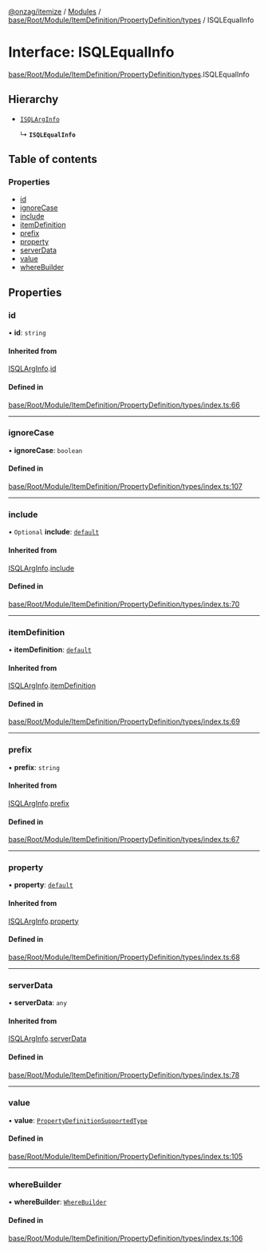 [@onzag/itemize](../README.md) / [Modules](../modules.md) / [base/Root/Module/ItemDefinition/PropertyDefinition/types](../modules/base_Root_Module_ItemDefinition_PropertyDefinition_types.md) / ISQLEqualInfo

# Interface: ISQLEqualInfo

[base/Root/Module/ItemDefinition/PropertyDefinition/types](../modules/base_Root_Module_ItemDefinition_PropertyDefinition_types.md).ISQLEqualInfo

## Hierarchy

- [`ISQLArgInfo`](base_Root_Module_ItemDefinition_PropertyDefinition_types.ISQLArgInfo.md)

  ↳ **`ISQLEqualInfo`**

## Table of contents

### Properties

- [id](base_Root_Module_ItemDefinition_PropertyDefinition_types.ISQLEqualInfo.md#id)
- [ignoreCase](base_Root_Module_ItemDefinition_PropertyDefinition_types.ISQLEqualInfo.md#ignorecase)
- [include](base_Root_Module_ItemDefinition_PropertyDefinition_types.ISQLEqualInfo.md#include)
- [itemDefinition](base_Root_Module_ItemDefinition_PropertyDefinition_types.ISQLEqualInfo.md#itemdefinition)
- [prefix](base_Root_Module_ItemDefinition_PropertyDefinition_types.ISQLEqualInfo.md#prefix)
- [property](base_Root_Module_ItemDefinition_PropertyDefinition_types.ISQLEqualInfo.md#property)
- [serverData](base_Root_Module_ItemDefinition_PropertyDefinition_types.ISQLEqualInfo.md#serverdata)
- [value](base_Root_Module_ItemDefinition_PropertyDefinition_types.ISQLEqualInfo.md#value)
- [whereBuilder](base_Root_Module_ItemDefinition_PropertyDefinition_types.ISQLEqualInfo.md#wherebuilder)

## Properties

### id

• **id**: `string`

#### Inherited from

[ISQLArgInfo](base_Root_Module_ItemDefinition_PropertyDefinition_types.ISQLArgInfo.md).[id](base_Root_Module_ItemDefinition_PropertyDefinition_types.ISQLArgInfo.md#id)

#### Defined in

[base/Root/Module/ItemDefinition/PropertyDefinition/types/index.ts:66](https://github.com/onzag/itemize/blob/5c2808d3/base/Root/Module/ItemDefinition/PropertyDefinition/types/index.ts#L66)

___

### ignoreCase

• **ignoreCase**: `boolean`

#### Defined in

[base/Root/Module/ItemDefinition/PropertyDefinition/types/index.ts:107](https://github.com/onzag/itemize/blob/5c2808d3/base/Root/Module/ItemDefinition/PropertyDefinition/types/index.ts#L107)

___

### include

• `Optional` **include**: [`default`](../classes/base_Root_Module_ItemDefinition_Include.default.md)

#### Inherited from

[ISQLArgInfo](base_Root_Module_ItemDefinition_PropertyDefinition_types.ISQLArgInfo.md).[include](base_Root_Module_ItemDefinition_PropertyDefinition_types.ISQLArgInfo.md#include)

#### Defined in

[base/Root/Module/ItemDefinition/PropertyDefinition/types/index.ts:70](https://github.com/onzag/itemize/blob/5c2808d3/base/Root/Module/ItemDefinition/PropertyDefinition/types/index.ts#L70)

___

### itemDefinition

• **itemDefinition**: [`default`](../classes/base_Root_Module_ItemDefinition.default.md)

#### Inherited from

[ISQLArgInfo](base_Root_Module_ItemDefinition_PropertyDefinition_types.ISQLArgInfo.md).[itemDefinition](base_Root_Module_ItemDefinition_PropertyDefinition_types.ISQLArgInfo.md#itemdefinition)

#### Defined in

[base/Root/Module/ItemDefinition/PropertyDefinition/types/index.ts:69](https://github.com/onzag/itemize/blob/5c2808d3/base/Root/Module/ItemDefinition/PropertyDefinition/types/index.ts#L69)

___

### prefix

• **prefix**: `string`

#### Inherited from

[ISQLArgInfo](base_Root_Module_ItemDefinition_PropertyDefinition_types.ISQLArgInfo.md).[prefix](base_Root_Module_ItemDefinition_PropertyDefinition_types.ISQLArgInfo.md#prefix)

#### Defined in

[base/Root/Module/ItemDefinition/PropertyDefinition/types/index.ts:67](https://github.com/onzag/itemize/blob/5c2808d3/base/Root/Module/ItemDefinition/PropertyDefinition/types/index.ts#L67)

___

### property

• **property**: [`default`](../classes/base_Root_Module_ItemDefinition_PropertyDefinition.default.md)

#### Inherited from

[ISQLArgInfo](base_Root_Module_ItemDefinition_PropertyDefinition_types.ISQLArgInfo.md).[property](base_Root_Module_ItemDefinition_PropertyDefinition_types.ISQLArgInfo.md#property)

#### Defined in

[base/Root/Module/ItemDefinition/PropertyDefinition/types/index.ts:68](https://github.com/onzag/itemize/blob/5c2808d3/base/Root/Module/ItemDefinition/PropertyDefinition/types/index.ts#L68)

___

### serverData

• **serverData**: `any`

#### Inherited from

[ISQLArgInfo](base_Root_Module_ItemDefinition_PropertyDefinition_types.ISQLArgInfo.md).[serverData](base_Root_Module_ItemDefinition_PropertyDefinition_types.ISQLArgInfo.md#serverdata)

#### Defined in

[base/Root/Module/ItemDefinition/PropertyDefinition/types/index.ts:78](https://github.com/onzag/itemize/blob/5c2808d3/base/Root/Module/ItemDefinition/PropertyDefinition/types/index.ts#L78)

___

### value

• **value**: [`PropertyDefinitionSupportedType`](../modules/base_Root_Module_ItemDefinition_PropertyDefinition_types.md#propertydefinitionsupportedtype)

#### Defined in

[base/Root/Module/ItemDefinition/PropertyDefinition/types/index.ts:105](https://github.com/onzag/itemize/blob/5c2808d3/base/Root/Module/ItemDefinition/PropertyDefinition/types/index.ts#L105)

___

### whereBuilder

• **whereBuilder**: [`WhereBuilder`](../classes/database_WhereBuilder.WhereBuilder.md)

#### Defined in

[base/Root/Module/ItemDefinition/PropertyDefinition/types/index.ts:106](https://github.com/onzag/itemize/blob/5c2808d3/base/Root/Module/ItemDefinition/PropertyDefinition/types/index.ts#L106)
